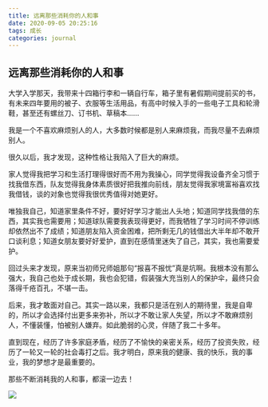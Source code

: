 ```yaml
---
title: 远离那些消耗你的人和事
date: 2020-09-05 20:25:16
tags: 成长
categories: journal
---
```


## 远离那些消耗你的人和事

大学入学那天，我带来十四箱行李和一辆自行车，箱子里有暑假期间提前买的书，有未来四年要用的被子、衣服等生活用品，有高中时候入手的一些电子工具和轮滑鞋，甚至还有螺丝刀、订书机、草稿本......

我是一个不喜欢麻烦别人的人，大多数时候都是别人来麻烦我，而我尽量不去麻烦别人。

很久以后，我才发现，这种性格让我陷入了巨大的麻烦。

家人觉得我把学习和生活打理得很好而不用为我操心，同学觉得我设备齐全习惯于找我借东西，队友觉得我身体素质很好把我推向前线，朋友觉得我家境富裕喜欢找我借钱，谈的对象也觉得我很优秀值得对她更好。

唯独我自己，知道家里条件不好，要好好学习才能出人头地；知道同学找我借的东西，其实我也需要用；知道球队需要我表现得更好，而我牺牲了学习时间不停训练却依然出不了成绩；知道朋友陷入资金困难，把所剩无几的钱借出大半年却不敢开口谈利息；知道女朋友要好好爱护，直到在感情里迷失了自己，其实，我也需要爱护。

回过头来才发现，原来当初师兄师姐那句“报喜不报忧”真是坑啊。我根本没有那么强大，我自己也处于成长期，我也会犯错，假装强大充当别人的保护伞，最终只会落得千疮百孔，不堪一击。

后来，我才敢面对自己。其实一路以来，我都只是活在别人的期待里，我是自卑的，所以才会选择付出更多来弥补，所以才不敢让家人失望，所以才不敢麻烦别人，不懂装懂，怕被别人嫌弃。如此脆弱的心灵，伴随了我二十多年。

直到现在，经历了许多家庭矛盾，经历了不愉快的亲密关系，经历了投资失败，经历了一轮又一轮的社会毒打之后。我才明白，原来我的健康、我的快乐，我的事业，我的梦想才是最重要的。

那些不断消耗我的人和事，都滚一边去！

![](https://img.zcool.cn/community/01591756ea170a32f875520fcbc173.jpg@1280w_1l_2o_100sh.jpg)
